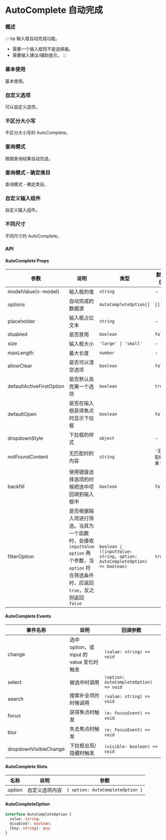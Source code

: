 # AutoComplete 自动完成

### 概述

::: tip
输入框自动完成功能。

- 需要一个输入框而不是选择器。
- 需要输入建议/辅助提示。
:::

### 基本使用

基本使用。

<demo src="../demos/auto-complete/auto-complete-01-basic.vue"></demo>

### 自定义选项

可以自定义选项。

<demo src="../demos/auto-complete/auto-complete-02-custom.vue"></demo>

### 不区分大小写

不区分大小写的 AutoComplete。

<demo src="../demos/auto-complete/auto-complete-03-case-insensitive.vue"></demo>

### 查询模式

根据查询结果自动完成。

<demo src="../demos/auto-complete/auto-complete-04-search.vue"></demo>

### 查询模式 - 确定类目

查询模式 - 确定类目。

<demo src="../demos/auto-complete/auto-complete-05-categories.vue"></demo>

### 自定义输入组件

自定义输入组件。

<demo src="../demos/auto-complete/auto-complete-06-custom-input.vue"></demo>

### 不同尺寸

不同尺寸的 AutoComplete。

<demo src="../demos/auto-complete/auto-complete-07-size.vue"></demo>

### API

#### AutoComplete Props

| 参数 | 说明 | 类型 | 默认值 |
| --- | --- | --- | --- |
| modelValue(v-model) | 输入框的值 | `string` | - |
| options | 自动完成的数据源 | `AutoCompleteOption[]` | `[]` |
| placeholder | 输入框占位文本 | `string` | - |
| disabled | 是否禁用 | `boolean` | `false` |
| size | 输入框大小 | `'large' \| 'small'` | - |
| maxLength | 最大长度 | `number` | - |
| allowClear | 是否可以清空选项 | `boolean` | `false` |
| defaultActiveFirstOption | 是否默认高亮第一个选项 | `boolean` | `true` |
| defaultOpen | 是否在输入框获得焦点时显示下拉框 | `boolean` | `false` |
| dropdownStyle | 下拉框的样式 | `object` | - |
| notFoundContent | 无匹配时的内容 | `string` | `'无匹配结果'` |
| backfill | 使用键盘选择选项的时候把选中项回填到输入框中 | `boolean` | `false` |
| filterOption | 是否根据输入项进行筛选。当其为一个函数时，会接收 `inputValue` `option` 两个参数，当 `option` 符合筛选条件时，应返回 `true`，反之则返回 `false` | `boolean \| ((inputValue: string, option: AutoCompleteOption) => boolean)` | `true` |

#### AutoComplete Events

| 事件名称 | 说明 | 回调参数 |
| --- | --- | --- |
| change | 选中 option，或 input 的 value 变化时触发 | `(value: string) => void` |
| select | 被选中时调用 | `(option: AutoCompleteOption) => void` |
| search | 搜索补全项的时候调用 | `(value: string) => void` |
| focus | 获得焦点时触发 | `(e: FocusEvent) => void` |
| blur | 失去焦点时触发 | `(e: FocusEvent) => void` |
| dropdownVisibleChange | 下拉框出现/隐藏时触发 | `(visible: boolean) => void` |

#### AutoComplete Slots

| 名称 | 说明 | 参数 |
| --- | --- | --- |
| option | 自定义选项内容 | `{ option: AutoCompleteOption }` |

#### AutoCompleteOption

```ts
interface AutoCompleteOption {
  value: string;
  disabled?: boolean;
  [key: string]: any;
}
``` 